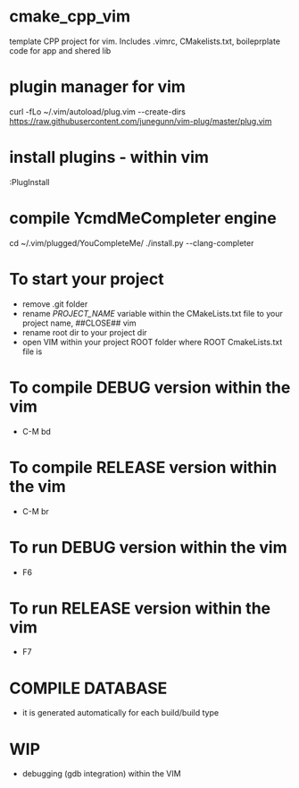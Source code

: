 # cmake_cpp_vim
template CPP project for vim. Includes .vimrc, CMakelists.txt, boileprplate code for app and shered lib

# plugin manager for vim
curl -fLo ~/.vim/autoload/plug.vim --create-dirs \
    https://raw.githubusercontent.com/junegunn/vim-plug/master/plug.vim
    
# install plugins - within vim
:PlugInstall

# compile YcmdMeCompleter engine

cd ~/.vim/plugged/YouCompleteMe/
./install.py --clang-completer

# To start your project
- remove .git folder
- rename _PROJECT_NAME_ variable within the CMakeLists.txt file to your project name, ##CLOSE## vim 
- rename root dir to your project dir
- open VIM within your project ROOT folder where ROOT CmakeLists.txt file is

# To compile DEBUG version within the vim
- C-M bd

# To compile RELEASE version within the vim
- C-M br

# To run DEBUG version within the vim
- F6

# To run RELEASE version within the vim
- F7

# COMPILE DATABASE
- it is generated automatically for each build/build type

# WIP 
- debugging (gdb integration) within the VIM
